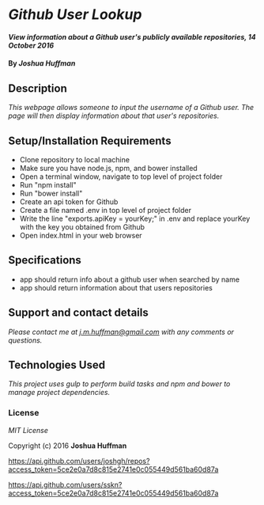 # _Github User Lookup_

#### _View information about a Github user's publicly available repositories, 14 October 2016_

#### By _**Joshua Huffman**_

## Description

_This webpage allows someone to input the username of a Github user. The page will then display information about that user's repositories._

## Setup/Installation Requirements

* Clone repository to local machine
* Make sure you have node.js, npm, and bower installed
* Open a terminal window, navigate to top level of project folder
* Run "npm install"
* Run "bower install"
* Create an api token for Github
* Create a file named .env in top level of project folder
* Write the line "exports.apiKey = yourKey;" in .env and replace yourKey with the key you obtained from Github
* Open index.html in your web browser

## Specifications

* app should return info about a github user when searched by name
* app should return information about that users repositories

## Support and contact details

_Please contact me at j.m.huffman@gmail.com with any comments or questions._

## Technologies Used

_This project uses gulp to perform build tasks and npm and bower to manage project dependencies._

### License

*MIT License*

Copyright (c) 2016 **Joshua Huffman**

https://api.github.com/users/joshgh/repos?access_token=5ce2e0a7d8c815e2741e0c055449d561ba60d87a

https://api.github.com/users/sskn?access_token=5ce2e0a7d8c815e2741e0c055449d561ba60d87a
